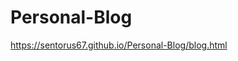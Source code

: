 # Personal-Blog

https://sentorus67.github.io/Personal-Blog/blog.html 

<!-- the purppose of this code is to present th functionality of jabascript and utilizing it to create new aspects of the file in real time. 
This website usese local storage to create a blog post. 
It also is able to toggle between light and dark mode, which modify the colors of the website. -->
